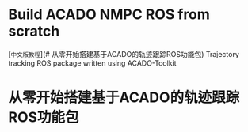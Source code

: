 # Build ACADO NMPC ROS from scratch
[`中文版教程`](# 从零开始搭建基于ACADO的轨迹跟踪ROS功能包) 
Trajectory tracking ROS package written using ACADO-Toolkit
# 从零开始搭建基于ACADO的轨迹跟踪ROS功能包
